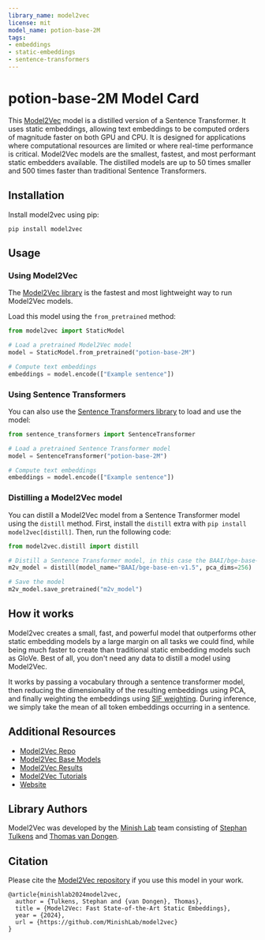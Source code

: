 ```yaml
---
library_name: model2vec
license: mit
model_name: potion-base-2M
tags:
- embeddings
- static-embeddings
- sentence-transformers
---
```


# potion-base-2M Model Card

This [Model2Vec](https://github.com/MinishLab/model2vec) model is a distilled version of a Sentence Transformer. It uses static embeddings, allowing text embeddings to be computed orders of magnitude faster on both GPU and CPU. It is designed for applications where computational resources are limited or where real-time performance is critical. Model2Vec models are the smallest, fastest, and most performant static embedders available. The distilled models are up to 50 times smaller and 500 times faster than traditional Sentence Transformers.


## Installation

Install model2vec using pip:
```
pip install model2vec
```

## Usage

### Using Model2Vec

The [Model2Vec library](https://github.com/MinishLab/model2vec) is the fastest and most lightweight way to run Model2Vec models.

Load this model using the `from_pretrained` method:
```python
from model2vec import StaticModel

# Load a pretrained Model2Vec model
model = StaticModel.from_pretrained("potion-base-2M")

# Compute text embeddings
embeddings = model.encode(["Example sentence"])
```

### Using Sentence Transformers

You can also use the [Sentence Transformers library](https://github.com/UKPLab/sentence-transformers) to load and use the model:

```python
from sentence_transformers import SentenceTransformer

# Load a pretrained Sentence Transformer model
model = SentenceTransformer("potion-base-2M")

# Compute text embeddings
embeddings = model.encode(["Example sentence"])
```

### Distilling a Model2Vec model

You can distill a Model2Vec model from a Sentence Transformer model using the `distill` method. First, install the `distill` extra with `pip install model2vec[distill]`. Then, run the following code:

```python
from model2vec.distill import distill

# Distill a Sentence Transformer model, in this case the BAAI/bge-base-en-v1.5 model
m2v_model = distill(model_name="BAAI/bge-base-en-v1.5", pca_dims=256)

# Save the model
m2v_model.save_pretrained("m2v_model")
```

## How it works

Model2vec creates a small, fast, and powerful model that outperforms other static embedding models by a large margin on all tasks we could find, while being much faster to create than traditional static embedding models such as GloVe. Best of all, you don't need any data to distill a model using Model2Vec.

It works by passing a vocabulary through a sentence transformer model, then reducing the dimensionality of the resulting embeddings using PCA, and finally weighting the embeddings using [SIF weighting](https://openreview.net/pdf?id=SyK00v5xx). During inference, we simply take the mean of all token embeddings occurring in a sentence.

## Additional Resources

- [Model2Vec Repo](https://github.com/MinishLab/model2vec)
- [Model2Vec Base Models](https://huggingface.co/collections/minishlab/model2vec-base-models-66fd9dd9b7c3b3c0f25ca90e)
- [Model2Vec Results](https://github.com/MinishLab/model2vec/tree/main/results)
- [Model2Vec Tutorials](https://github.com/MinishLab/model2vec/tree/main/tutorials)
- [Website](https://minishlab.github.io/)


## Library Authors

Model2Vec was developed by the [Minish Lab](https://github.com/MinishLab) team consisting of [Stephan Tulkens](https://github.com/stephantul) and [Thomas van Dongen](https://github.com/Pringled).

## Citation

Please cite the [Model2Vec repository](https://github.com/MinishLab/model2vec) if you use this model in your work.
```
@article{minishlab2024model2vec,
  author = {Tulkens, Stephan and {van Dongen}, Thomas},
  title = {Model2Vec: Fast State-of-the-Art Static Embeddings},
  year = {2024},
  url = {https://github.com/MinishLab/model2vec}
}
```